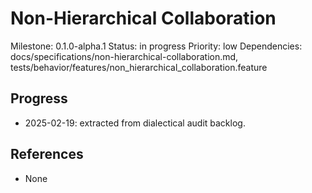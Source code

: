 # Non-Hierarchical Collaboration
Milestone: 0.1.0-alpha.1
Status: in progress
Priority: low
Dependencies: docs/specifications/non-hierarchical-collaboration.md, tests/behavior/features/non_hierarchical_collaboration.feature

## Progress
- 2025-02-19: extracted from dialectical audit backlog.

## References
- None
